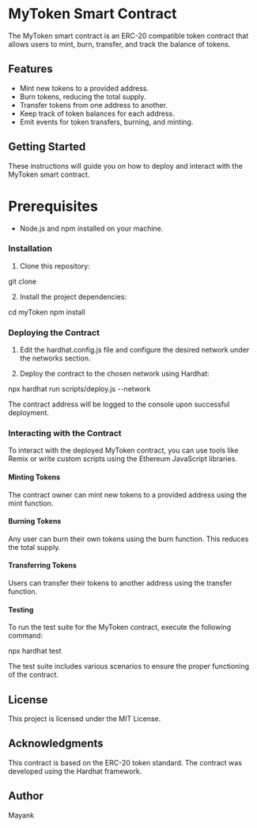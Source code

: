# MyToken Smart Contract
The MyToken smart contract is an ERC-20 compatible token contract that allows users to mint, burn, transfer, and track the balance of tokens.

## Features
* Mint new tokens to a provided address.
* Burn tokens, reducing the total supply.
* Transfer tokens from one address to another.
* Keep track of token balances for each address.
* Emit events for token transfers, burning, and minting.

 ## Getting Started
These instructions will guide you on how to deploy and interact with the MyToken smart contract.

# Prerequisites
* Node.js and npm installed on your machine.
### Installation
1. Clone this repository:


git clone <repository-url>

2. Install the project dependencies:


cd myToken
npm install

### Deploying the Contract
1. Edit the hardhat.config.js file and configure the desired network under the networks section.

2. Deploy the contract to the chosen network using Hardhat:


npx hardhat run scripts/deploy.js --network <network-name>

The contract address will be logged to the console upon successful deployment.

### Interacting with the Contract
To interact with the deployed MyToken contract, you can use tools like Remix or write custom scripts using the Ethereum JavaScript libraries.

#### Minting Tokens
The contract owner can mint new tokens to a provided address using the mint function.

#### Burning Tokens
Any user can burn their own tokens using the burn function. This reduces the total supply.

#### Transferring Tokens
Users can transfer their tokens to another address using the transfer function.

#### Testing
To run the test suite for the MyToken contract, execute the following command:

npx hardhat test

The test suite includes various scenarios to ensure the proper functioning of the contract.

## License
This project is licensed under the MIT License.

## Acknowledgments
This contract is based on the ERC-20 token standard.
The contract was developed using the Hardhat framework.

## Author
Mayank

